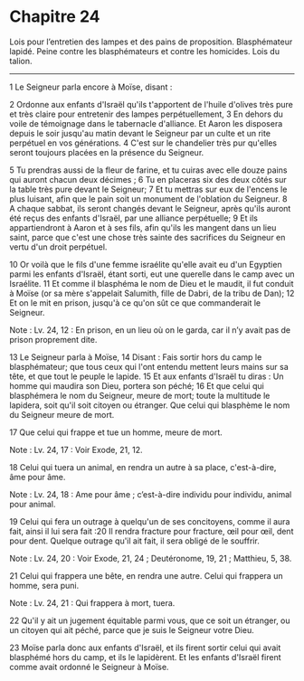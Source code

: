 # Chapitre 24

Lois pour l’entretien des lampes et des pains de proposition.
Blasphémateur lapidé.
Peine contre les blasphémateurs et contre les homicides.
Lois du talion.

***

1 Le Seigneur parla encore à Moïse, disant :


2 Ordonne aux enfants d'Israël qu'ils t'apportent de l'huile d'olives très pure et très claire pour entretenir des lampes perpétuellement, 3 En dehors du voile de témoignage dans le tabernacle d'alliance. Et Aaron les disposera depuis le soir jusqu'au matin devant le Seigneur par un culte et un rite perpétuel en vos générations. 4 C'est sur le chandelier très pur qu'elles seront toujours placées en la présence du Seigneur.


5 Tu prendras aussi de la fleur de farine, et tu cuiras avec elle douze pains qui auront chacun deux décimes ; 6 Tu en placeras six des deux côtés sur la table très pure devant le Seigneur; 7 Et tu mettras sur eux de l'encens le plus luisant, afin que le pain soit un monument de l'oblation du Seigneur. 8 A chaque sabbat, ils seront changés devant le Seigneur, après qu'ils auront été reçus des enfants d'Israël, par une alliance perpétuelle; 9 Et ils appartiendront à Aaron et à ses fils, afin qu'ils les mangent dans un lieu saint, parce que c'est une chose très sainte des sacrifices du Seigneur en vertu d'un droit perpétuel.


10 Or voilà que le fils d'une femme israélite qu'elle avait eu d'un Egyptien parmi les enfants d'Israël, étant sorti, eut une querelle dans le camp avec un Israélite. 11 Et comme il blasphéma le nom de Dieu et le maudit, il fut conduit à Moïse (or sa mère s'appelait Salumith, fille de Dabri, de la tribu de Dan); 12 Et on le mit en prison, jusqu'à ce qu'on sût ce que commanderait le Seigneur.

<span class="bible-note">Note : </span> Lv. 24, 12 : En prison, en un lieu où on le garda, car il n’y avait pas de prison proprement dite.

13 Le Seigneur parla à Moïse, 14 Disant : Fais sortir hors du camp le blasphémateur; que tous ceux qui l'ont entendu mettent leurs mains sur sa tête, et que tout le peuple le lapide. 15 Et aux enfants d'Israël tu diras : Un homme qui maudira son Dieu, portera son péché; 16 Et que celui qui blasphémera le nom du Seigneur, meure de mort; toute la multitude le lapidera, soit qu'il soit citoyen ou étranger. Que celui qui blasphème le nom du Seigneur meure de mort.


17 Que celui qui frappe et tue un homme, meure de mort.

<span class="bible-note">Note : </span> Lv. 24, 17 : Voir Exode, 21, 12.

18 Celui qui tuera un animal, en rendra un autre à sa place, c'est-à-dire, âme pour âme.

<span class="bible-note">Note : </span> Lv. 24, 18 : Ame pour âme ; c’est-à-dire individu pour individu, animal pour animal.

19 Celui qui fera un outrage à quelqu'un de ses concitoyens, comme il aura fait, ainsi il lui sera fait :20 Il rendra fracture pour fracture, œil pour œil, dent pour dent. Quelque outrage qu'il ait fait, il sera obligé de le souffrir.

<span class="bible-note">Note : </span> Lv. 24, 20 : Voir Exode, 21, 24 ; Deutéronome, 19, 21 ; Matthieu, 5, 38.

21 Celui qui frappera une bête, en rendra une autre. Celui qui frappera un homme, sera puni.

<span class="bible-note">Note : </span> Lv. 24, 21 : Qui frappera à mort, tuera.

22 Qu'il y ait un jugement équitable parmi vous, que ce soit un étranger, ou un citoyen qui ait péché, parce que je suis le Seigneur votre Dieu.


23 Moïse parla donc aux enfants d'Israël, et ils firent sortir celui qui avait blasphémé hors du camp, et ils le lapidèrent. Et les enfants d'Israël firent comme avait ordonné le Seigneur à Moïse.

